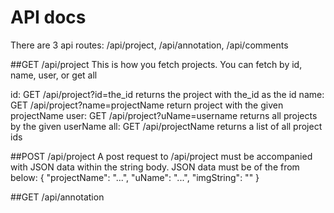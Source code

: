 # API docs

There are 3 api routes: /api/project, /api/annotation, /api/comments

##GET /api/project
This is how you fetch projects. You can fetch by id, name, user, or get all

id: GET /api/project?id=the_id
    returns the project with the_id as the id
name: GET /api/project?name=projectName
    return project with the given projectName
user: GET /api/project?uName=username
    returns all projects by the given userName
all: GET /api/projectName
    returns a list of all project ids

##POST /api/project
A post request to /api/project must be accompanied with JSON data within the string body. JSON data must be of the from below:
    {
        "projectName": "...",
        "uName": "...",
        "imgString": ""
    }

##GET /api/annotation
